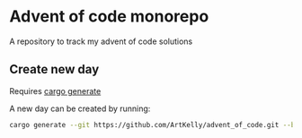 # Advent of code monorepo

A repository to track my advent of code solutions

## Create new day

Requires [cargo generate](https://cargo-generate.github.io/cargo-generate/installation.html)

A new day can be created by running:

```bash
cargo generate --git https://github.com/ArtKelly/advent_of_code.git --branch template
```
